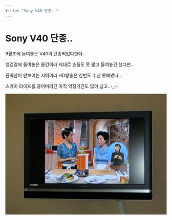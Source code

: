 ```yaml
---
title: "Sony V40 단종.."
---
```

# Sony V40 단종..

9월초에 들여놓은 V40이 단종되었다한다..

엉겁결에 들여놓은 물건이라 제대로 손품도 못 팔고 들여놓긴 했다만..

관악산이 안보이는 지역이라 HD방송은 한번도 수신 못해봤다..

스카이 라이프를 끊어버리긴 아직 약정기간도 많이 남고..-_-;

![image](/assets/images/cc4c43d54a5b1e683b40406b26abe624.png)

